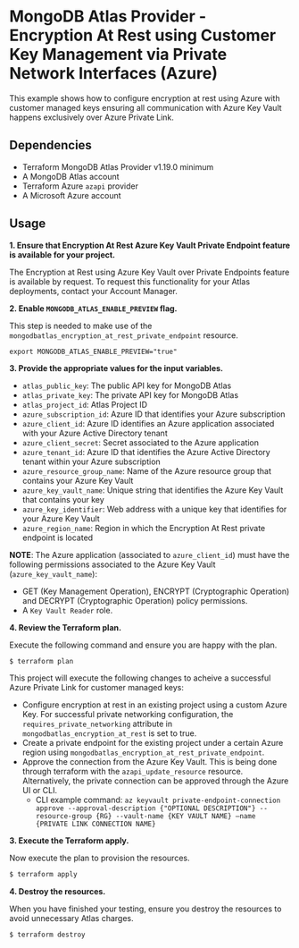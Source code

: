 # MongoDB Atlas Provider - Encryption At Rest using Customer Key Management via Private Network Interfaces (Azure)
This example shows how to configure encryption at rest using Azure with customer managed keys ensuring all communication with Azure Key Vault happens exclusively over Azure Private Link.

## Dependencies

* Terraform MongoDB Atlas Provider v1.19.0 minimum
* A MongoDB Atlas account 
* Terraform Azure `azapi` provider
* A Microsoft Azure account

## Usage

**1\. Ensure that Encryption At Rest Azure Key Vault Private Endpoint feature is available for your project.**

The Encryption at Rest using Azure Key Vault over Private Endpoints feature is available by request. To request this functionality for your Atlas deployments, contact your Account Manager.

**2\. Enable `MONGODB_ATLAS_ENABLE_PREVIEW` flag.**

This step is needed to make use of the `mongodbatlas_encryption_at_rest_private_endpoint` resource.

```
export MONGODB_ATLAS_ENABLE_PREVIEW="true"
```

**3\. Provide the appropriate values for the input variables.**

- `atlas_public_key`: The public API key for MongoDB Atlas
- `atlas_private_key`: The private API key for MongoDB Atlas
- `atlas_project_id`: Atlas Project ID
- `azure_subscription_id`: Azure ID that identifies your Azure subscription
- `azure_client_id`: Azure ID identifies an Azure application associated with your Azure Active Directory tenant
- `azure_client_secret`: Secret associated to the Azure application
- `azure_tenant_id`: Azure ID  that identifies the Azure Active Directory tenant within your Azure subscription
- `azure_resource_group_name`: Name of the Azure resource group that contains your Azure Key Vault
- `azure_key_vault_name`: Unique string that identifies the Azure Key Vault that contains your key
- `azure_key_identifier`: Web address with a unique key that identifies for your Azure Key Vault
- `azure_region_name`: Region in which the Encryption At Rest private endpoint is located


**NOTE**: The Azure application (associated to `azure_client_id`) must have the following permissions associated to the Azure Key Vault (`azure_key_vault_name`):
- GET (Key Management Operation), ENCRYPT (Cryptographic Operation) and DECRYPT (Cryptographic Operation) policy permissions.
- A `Key Vault Reader` role.

**4\. Review the Terraform plan.**

Execute the following command and ensure you are happy with the plan.

``` bash
$ terraform plan
```
This project will execute the following changes to acheive a successful Azure Private Link for customer managed keys:

- Configure encryption at rest in an existing project using a custom Azure Key. For successful private networking configuration, the `requires_private_networking` attribute in `mongodbatlas_encryption_at_rest` is set to true.
- Create a private endpoint for the existing project under a certain Azure region using `mongodbatlas_encryption_at_rest_private_endpoint`. 
- Approve the connection from the Azure Key Vault. This is being done through terraform with the `azapi_update_resource` resource. Alternatively, the private connection can be approved through the Azure UI or CLI.
    - CLI example command: `az keyvault private-endpoint-connection approve --approval-description {"OPTIONAL DESCRIPTION"} --resource-group {RG} --vault-name {KEY VAULT NAME} –name {PRIVATE LINK CONNECTION NAME}`

**3\. Execute the Terraform apply.**

Now execute the plan to provision the resources.

``` bash
$ terraform apply
```

**4\. Destroy the resources.**

When you have finished your testing, ensure you destroy the resources to avoid unnecessary Atlas charges.

``` bash
$ terraform destroy
```

